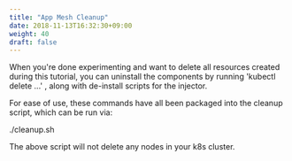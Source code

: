 ```yaml
---
title: "App Mesh Cleanup"
date: 2018-11-13T16:32:30+09:00
weight: 40
draft: false
---
```


When you're done experimenting and want to delete all resources created during this tutorial, you can uninstall the components by running 'kubectl delete ...' , along with de-install scripts for the injector.  

For ease of use, these commands have all been packaged into the cleanup script, which can be run via:

./cleanup.sh


The above script will not delete any nodes in your k8s cluster.
